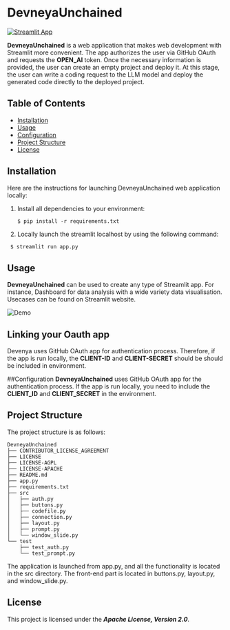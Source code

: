 # DevneyaUnchained

[![Streamlit App](https://static.streamlit.io/badges/streamlit_badge_black_white.svg)](https://devneyaunchained.streamlit.app/)


**DevneyaUnchained** is a web application that makes web development with Streamlit more convenient. The app authorizes the user via GitHub OAuth and requests the **OPEN_AI** token. Once the necessary information is provided, the user can create an empty project and deploy it. At this stage, the user can write a coding request to the LLM model and deploy the generated code directly to the deployed project.

## Table of Contents

- [Installation](#installation)
- [Usage](#usage)
- [Configuration](#configuration)
- [Project Structure](#project-structure)
- [License](#license)

## Installation

Here are the instructions for launching DevneyaUnchained web application locally:

1. Install all dependencies to your environment:

   ``` shell
   $ pip install -r requirements.txt
   
   ```
 
2. Locally launch the streamlit localhost by using the following command:
 

``` python
 $ streamlit run app.py

```

## Usage
**DevneyaUnchained** can be used to create any type of Streamlit app. For instance, Dashboard for data analysis with a wide variety data visualisation. Usecases can be found on Streamlit website.

![Demo](https://github.com/dotereschenko/dotereschenko/blob/main/demo.gif)



## Linking your Oauth app
Devenya uses GitHub OAuth app for authentication process. Therefore, if the app is run locally, the **CLIENT-ID** and **CLIENT-SECRET** should be should be included in environment.

##Configuration
**DevneyaUnchained** uses GitHub OAuth app for the authentication process. If the app is run locally, you need to include the **CLIENT_ID** and **CLIENT_SECRET** in the environment.

## Project Structure
The project structure is as follows:

```
DevneyaUnchained
├── CONTRIBUTOR_LICENSE_AGREEMENT
├── LICENSE
├── LICENSE-AGPL
├── LICENSE-APACHE
├── README.md
├── app.py
├── requirements.txt
├── src
│   ├── auth.py
│   ├── buttons.py
│   ├── codefile.py
│   ├── connection.py
│   ├── layout.py
│   ├── prompt.py
│   └── window_slide.py
└── test
    ├── test_auth.py
    └── test_prompt.py
```
The application is launched from app.py, and all the functionality is located in the src directory. The front-end part is located in buttons.py, layout.py, and window_slide.py.



## License
This project is licensed under the ***Apache License, Version 2.0***.



